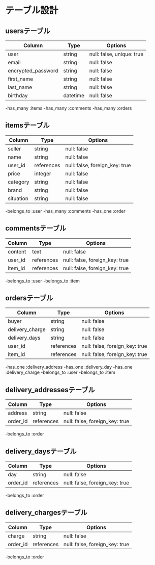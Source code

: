 # テーブル設計
## usersテーブル
| Column             | Type       | Options                        |
| ------------------ | ---------- | ------------------------------ |
| user               | string     | null: false, unique: true      |
| email              | string     | null: false                    |
| encrypted_password | string     | null: false                    |
| first_name         | string     | null: false                    |
| last_name          | string     | null: false                    |
| birthday           | datetime   | null: false                    |

-has_many :items
-has_many :comments
-has_many :orders

## itemsテーブル
| Column             | Type       | Options                        |
| ------------------ | ---------- | ------------------------------ |
| seller             | string     | null: false                    |
| name               | string     | null: false                    |
| user_id            | references | null: false, foreign_key: true |
| price              | integer    | null: false                    |
| category           | string     | null: false                    |
| brand              | string     | null: false                    |
| situation          | string     | null: false                    |

-belongs_to :user
-has_many :comments
-has_one :order

## commentsテーブル
| Column             | Type       | Options                        |
| ------------------ | ---------- | ------------------------------ |
| content            | text       | null: false                    |
| user_id            | references | null: false, foreign_key: true |
| item_id            | references | null: false, foreign_key: true |

-belongs_to :user
-belongs_to :item

## ordersテーブル
| Column             | Type       | Options                        |
| ------------------ | ---------- | ------------------------------ |
| buyer              | string     | null: false                    |
| delivery_charge    | string     | null: false                    |
| delivery_days      | string     | null: false                    |
| user_id            | references | null: false, foreign_key: true |
| item_id            | references | null: false, foreign_key: true |

-has_one :delivery_address
-has_one :delivery_day
-has_one :delivery_charge
-belongs_to :user
-belongs_to :item

## delivery_addressesテーブル
| Column             | Type       | Options                        |
| ------------------ | ---------- | ------------------------------ |
| address            | string     | null: false                    |
| order_id           | references | null: false, foreign_key: true |

-belongs_to :order

## delivery_daysテーブル
| Column             | Type       | Options                        |
| ------------------ | ---------- | ------------------------------ |
| day                | string     | null: false                    |
| order_id           | references | null: false, foreign_key: true |

-belongs_to :order

## delivery_chargesテーブル
| Column             | Type       | Options                        |
| ------------------ | ---------- | ------------------------------ |
| charge             | string     | null: false                    |
| order_id           | references | null: false, foreign_key: true |

-belongs_to :order